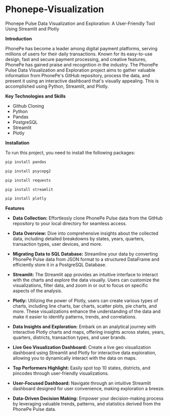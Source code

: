 # Phonepe-Visualization
Phonepe Pulse Data Visualization and Exploration: A User-Friendly Tool Using Streamlit and Plotly

**Introduction**

PhonePe has become a leader among digital payment platforms, serving millions of users for their daily transactions. Known for its easy-to-use design, fast and secure payment processing, and creative features, PhonePe has gained praise and recognition in the industry. The PhonePe Pulse Data Visualization and Exploration project aims to gather valuable information from PhonePe's GitHub repository, process the data, and present it using an interactive dashboard that's visually appealing. This is accomplished using Python, Streamlit, and Plotly.


**Key Technologies and Skills**

- Github Cloning
- Python
- Pandas
- PostgreSQL
- Streamlit
- Plotly

**Installation**

To run this project, you need to install the following packages:

```python
pip install pandas

pip install psycopg2

pip install requests

pip install streamlit

pip install plotly
```


**Features**

- **Data Collection:** Effortlessly clone PhonePe Pulse data from the GitHub repository to your local directory for seamless access.

- **Data Overview:** Dive into comprehensive insights about the collected data, including detailed breakdowns by states, years, quarters, transaction types, user devices, and more.

- **Migrating Data to SQL Database:** Streamline your data by converting PhonePe Pulse data from JSON format to a structured DataFrame and efficiently store it in a PostgreSQL Database.

- **Streamlit:** The Streamlit app provides an intuitive interface to interact with the charts and explore the data visually. Users can customize the visualizations, filter data, and zoom in or out to focus on specific aspects of the analysis.

- **Plotly:** Utilizing the power of Plotly, users can create various types of charts, including line charts, bar charts, scatter plots, pie charts, and more. These visualizations enhance the understanding of the data and make it easier to identify patterns, trends, and correlations.

- **Data Insights and Exploration:** Embark on an analytical journey with interactive Plotly charts and maps, offering insights across states, years, quarters, districts, transaction types, and user brands.

- **Live Geo Visualization Dashboard:** Create a live geo visualization dashboard using Streamlit and Plotly for interactive data exploration, allowing you to dynamically interact with the data on maps.

- **Top Performers Highlight:** Easily spot top 10 states, districts, and pincodes through user-friendly visualizations.

- **User-Focused Dashboard:** Navigate through an intuitive Streamlit dashboard designed for user convenience, making exploration a breeze.

- **Data-Driven Decision Making:** Empower your decision-making process by leveraging valuable trends, patterns, and statistics derived from the PhonePe Pulse data.
